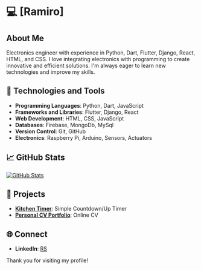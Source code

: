 # 💻 [Ramiro]

## About Me
Electronics engineer with experience in Python, Dart, Flutter, Django, React, HTML, and CSS. I love integrating electronics with programming to create innovative and efficient solutions. I'm always eager to learn new technologies and improve my skills.

## 🔧 Technologies and Tools
- **Programming Languages**: Python, Dart, JavaScript
- **Frameworks and Libraries**: Flutter, Django, React
- **Web Development**: HTML, CSS, JavaScript
- **Databases**: Firebase, MongoDb, MySql
- **Version Control**: Git, GitHub
- **Electronics**: Raspberry Pi, Arduino, Sensors, Actuators

## 📈 GitHub Stats
[![GitHub Stats](https://github-readme-stats.vercel.app/api?username=your-username&show_icons=true&theme=radical)](https://github.com/your-username)

## 🚀 Projects
- **[Kitchen Timer](https://rama-2020.github.io/kitchen_timer/)**: Simple Countdown/Up Timer
- **[Personal CV Portfolio](https://ramiroscerra.com/)**: Online CV

## 🌐 Connect
- **LinkedIn**: [RS](https://www.linkedin.com/in/ramiroscerra/)

Thank you for visiting my profile!



<!--
**Rama-2020/Rama-2020** is a ✨ _special_ ✨ repository because its `README.md` (this file) appears on your GitHub profile.

Here are some ideas to get you started:

- 🔭 I’m currently working on ...
- 🌱 I’m currently learning ...
- 👯 I’m looking to collaborate on ...
- 🤔 I’m looking for help with ...
- 💬 Ask me about ...
- 📫 How to reach me: ...
- 😄 Pronouns: ...
- ⚡ Fun fact: ...
-->
